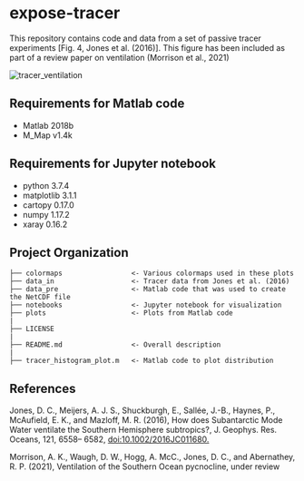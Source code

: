 # expose-tracer
This repository contains code and data from a set of passive tracer experiments [Fig. 4, Jones et al. (2016)]. This figure has been included as part of a review paper on ventilation (Morrison et al., 2021) 

![tracer_ventilation](https://user-images.githubusercontent.com/11757453/119891935-73adba00-bf31-11eb-8d5f-37a7cfee1264.png)

## Requirements for Matlab code
- Matlab 2018b
- M_Map v1.4k

## Requirements for Jupyter notebook
- python 3.7.4
- matplotlib 3.1.1
- cartopy 0.17.0
- numpy 1.17.2
- xaray 0.16.2

## Project Organization
```
├── colormaps                 <- Various colormaps used in these plots
├── data_in                   <- Tracer data from Jones et al. (2016)
├── data_pre                  <- Matlab code that was used to create the NetCDF file
├── notebooks                 <- Jupyter notebook for visualization
├── plots                     <- Plots from Matlab code
|
├── LICENSE
|
├── README.md                 <- Overall description
|
├── tracer_histogram_plot.m   <- Matlab code to plot distribution 
```

## References
Jones, D. C., Meijers, A. J. S., Shuckburgh, E., Sallée, J.-B., Haynes, P., McAufield, E. K., and Mazloff, M. R. (2016), How does Subantarctic Mode Water ventilate the Southern Hemisphere subtropics?, J. Geophys. Res. Oceans, 121, 6558– 6582, [doi:10.1002/2016JC011680.](https://agupubs.onlinelibrary.wiley.com/doi/full/10.1002/2016JC011680) 

Morrison, A. K., Waugh, D. W., Hogg, A. McC., Jones, D. C., and Abernathey, R. P. (2021), Ventilation  of the Southern Ocean pycnocline, under review 
